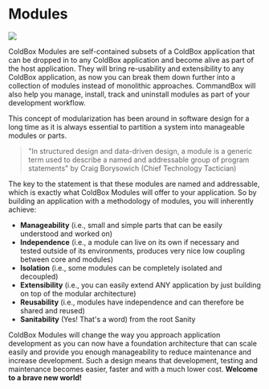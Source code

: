 # Modules

![](https://github.com/ortus/coldbox-platform-documentation/tree/24d3f3d16693b36ca41bf5ce0329c6ff33316ef0/images/Modules.png)

ColdBox Modules are self-contained subsets of a ColdBox application that can be dropped in to any ColdBox application and become alive as part of the host application. They will bring re-usability and extensibility to any ColdBox application, as now you can break them down further into a collection of modules instead of monolithic approaches. CommandBox will also help you manage, install, track and uninstall modules as part of your development workflow.

This concept of modularization has been around in software design for a long time as it is always essential to partition a system into manageable modules or parts.

> "In structured design and data-driven design, a module is a generic term used to describe a named and addressable group of program statements" by Craig Borysowich \(Chief Technology Tactician\)

The key to the statement is that these modules are named and addressable, which is exactly what ColdBox Modules will offer to your application. So by building an application with a methodology of modules, you will inherently achieve:

* **Manageability** \(i.e., small and simple parts that can be easily understood and worked on\)
* **Independence** \(i.e., a module can live on its own if necessary and tested outside of its environments, produces very nice low coupling between core and modules\)
* **Isolation** \(i.e., some modules can be completely isolated and decoupled\)
* **Extensibility** \(i.e., you can easily extend ANY application by just building on top of the modular architecture\)
* **Reusability** \(i.e., modules have independence and can therefore be shared and reused\)
* **Sanitability** \(Yes! That's a word\) from the root Sanity

ColdBox Modules will change the way you approach application development as you can now have a foundation architecture that can scale easily and provide you enough manageability to reduce maintenance and increase development. Such a design means that development, testing and maintenance becomes easier, faster and with a much lower cost. **Welcome to a brave new world!**

